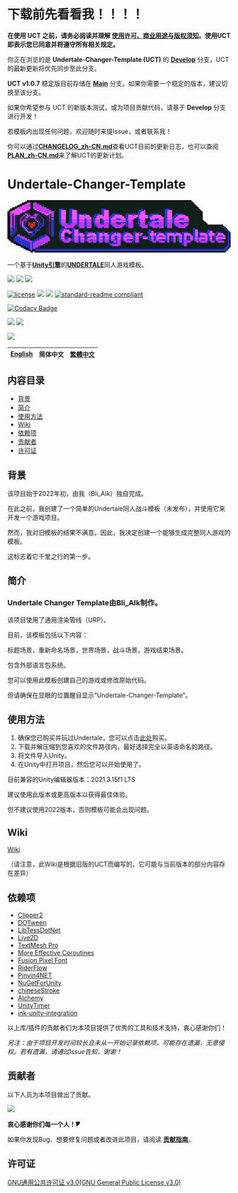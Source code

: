 # 下载前先看看我！！！！
**在使用 UCT 之前，请务必阅读并理解 [使用许可、商业用途与版权须知](LICENSE_MONETIZATION_AND_COPYRIGHT_NOTICE_zh-CN.md)。使用UCT即表示您已同意并将遵守所有相关规定。**

你正在浏览的是 **Undertale-Changer-Template (UCT)** 的 **[Develop](https://github.com/Bli-AIk/Undertale-Changer-Template/tree/develop)** 分支，UCT 的最新更新将优先同步至此分支。

**UCT v1.0.7** 稳定版目前存储在 **[Main](https://github.com/Bli-AIk/Undertale-Changer-Template/tree/main)** 分支。如果你需要一个稳定的版本，建议切换至该分支。

如果你希望参与 UCT 的新版本测试，或为项目贡献代码，请基于 **Develop** 分支进行开发！

若模板内出现任何问题，欢迎随时来提Issue，或者联系我！

你可以通过[**CHANGELOG_zh-CN.md**](https://github.com/Bli-AIk/Undertale-Changer-Template/blob/main/CHANGELOG_zh-CN.md)查看UCT目前的更新日志，也可以查阅[**PLAN_zh-CN.md**](https://github.com/Bli-AIk/Undertale-Changer-Template/blob/main/PLAN_zh-CN.md)来了解UCT的更新计划。

# Undertale-Changer-Template

<p align="center">
  <img src="logo.png" style="image-rendering: pixelated;">
</p>

一个基于[**Unity引擎**](https://unity.com)的[**UNDERTALE**](https://undertale.com)同人游戏模板。

![](https://img.shields.io/badge/C%23-239120?style=for-the-badge&logo=csharp&logoColor=white)
![](https://img.shields.io/badge/Rider-000000?style=for-the-badge&logo=Rider&logoColor=white)
![](https://img.shields.io/badge/Unity-100000?style=for-the-badge&logo=unity&logoColor=white)

[![license](https://img.shields.io/github/license/Bli-AIk/Undertale-Changer-Template
)](LICENSE)
<img src="https://img.shields.io/github/repo-size/Bli-AIk/Undertale-Changer-Template.svg"/>
<img src="https://img.shields.io/github/last-commit/Bli-AIk/Undertale-Changer-Template.svg"/>
[![standard-readme compliant](https://img.shields.io/badge/readme%20style-standard-brightgreen.svg?style=flat-square)](https://github.com/RichardLitt/standard-readme)

[![Codacy Badge](https://app.codacy.com/project/badge/Grade/898e9474ef654b3481178c2cf75bb774)](https://app.codacy.com/gh/Bli-AIk/Undertale-Changer-Template/dashboard?utm_source=gh&utm_medium=referral&utm_content=&utm_campaign=Badge_grade)

[![](https://img.shields.io/badge/Tencent_QQ-EB1923?style=for-the-badge&logo=TencentQQ&logoColor=white)](http://qm.qq.com/cgi-bin/qm/qr?_wv=1027&k=wK7VVbI0VU8mPpG94nDLsHaLRbky5cMT&authKey=LQfQsHtXTqbrRdmhSgUtxesNz9UmiETjymrhJF%2BFT1pAiEy0HUxSfM%2Fx%2FsTdOUC%2F&noverify=0&group_code=289694657)
[![](https://dcbadge.limes.pink/api/server/xvYKa2pSN6)](https://discord.gg/xvYKa2pSN6)

[![](https://img.shields.io/badge/Game%20Jolt-CCFF00?style=for-the-badge&logo=Game%20Jolt&logoColor=black)](https://gamejolt.com/games/undertale_changer_template/771575)

| [English](readme.md) | 简体中文 | [繁體中文](README_zh-TW.md) |
|:---------------------:|:---------------------------:|:---------------------------:|

## 内容目录

- [背景](#背景)
- [简介](#简介)
- [使用方法](#使用方法)
- [Wiki](#Wiki)
- [依赖项](#依赖项)
- [贡献者](#贡献者)
- [许可证](#许可证)


## 背景
该项目始于2022年初，由我（Bli_AIk）独自完成。

在此之前，我创建了一个简单的Undertale同人战斗模板（未发布），并使用它来开发一个游戏项目。

然而，我对旧模板的结果不满意。因此，我决定创建一个能够生成完整同人游戏的模板。

这标志着它千里之行的第一步。

## 简介
### Undertale Changer Template由Bli_AIk制作。

该项目使用了通用渲染管线（URP）。

目前，该模板包括以下内容：

标题场景，重新命名场景，世界场景，战斗场景，游戏结束场景。

包含外部语言包系统。

您可以使用此模板创建自己的游戏或修改原始代码。

但请确保在显眼的位置醒目显示“Undertale-Changer-Template”。

## 使用方法
1. 确保您已购买并玩过Undertale，您可以点击[此处](https://undertale.com/)购买。
2. 下载并解压缩到您喜欢的文件路径内，最好选择完全以英语命名的路径。
3. 将文件导入Unity。
4. 在Unity中打开项目，然后您可以开始使用了。

目前兼容的Unity编辑器版本：2021.3.15f1 LTS

建议使用此版本或更高版本以获得最佳体验。

但不建议使用2022版本，否则模板可能会出现问题。

## Wiki

[Wiki](https://github.com/Bli-AIk/Undertale-Changer-Template/wiki/Home%E2%80%90zh_CN)

（请注意，此Wiki是根据旧版的UCT而编写的，它可能与当前版本的部分内容存在差异）

## 依赖项
- [Clipper2](https://github.com/AngusJohnson/Clipper2)
- [DOTween](https://dotween.demigiant.com/)
- [LibTessDotNet](https://github.com/speps/LibTessDotNet)
- [Live2D](https://www.live2d.com/cubism/download/viewer-unity/)
- [TextMesh Pro](https://docs.unity3d.com/Packages/com.unity.textmeshpro@2.1/manual/index.html)
- [More Effective Coroutines](http://trinary.tech/category/mec/)
- [Fusion Pixel Font](https://github.com/TakWolf/fusion-pixel-font)
- [RiderFlow](https://www.jetbrains.com/riderflow/)
- [Pinyin4NET](https://github.com/hyjiacan/Pinyin4NET)
- [NuGetForUnity](https://github.com/GlitchEnzo/NuGetForUnity)
- [chineseStroke](https://github.com/WTree/chineseStroke)
- [Alchemy](https://github.com/AnnulusGames/Alchemy)
- [UnityTimer](https://github.com/akbiggs/UnityTimer)
- [ink-unity-integration](https://github.com/inkle/ink-unity-integration)

以上库/插件的贡献者们为本项目提供了优秀的工具和技术支持，衷心感谢你们！

*另注：由于项目开发时间较长且未从一开始记录依赖项，可能存在遗漏，无意侵权。若有遗漏，请通过Issue告知，谢谢！*

## 贡献者
以下人员为本项目做出了贡献。

<a href = "https://github.com/Bli-AIk/Undertale-Changer-Template/Python/graphs/contributors">
<img src = "https://contrib.rocks/image?repo=Bli-AIk/Undertale-Changer-Template"/>
</a>

**衷心感谢你们每一个人！🎔**

如果你发现Bug、想要修复问题或者改进此项目，请阅读 **[贡献指南](CONTRIBUTING_zh-CN.md)**。

## 许可证

[GNU通用公共许可证 v3.0(GNU General Public License v3.0)](../main/LICENSE)
